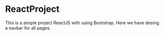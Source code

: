 # ReactProject
This is a simple project ReactJS with using Bootstrap. Here we have desing a navbar for all pages.
